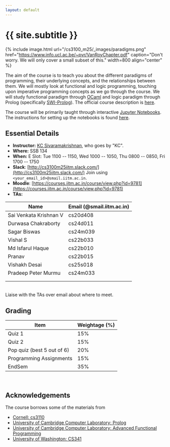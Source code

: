 ```yaml
---
layout: default
---
```


<div class="home">

<h1>{{ site.subtitle }}</h1>

</div>

{% include image.html url="/cs3100_m25/_images/paradigms.png"
   href="https://www.info.ucl.ac.be/~pvr/VanRoyChapter.pdf"
   caption="Don't worry. We will only cover a small subset of this." width=800 align="center" %}

The aim of the course is to teach you about the different paradigms of
programming, their underlying concepts, and the relationships between them. We
will mostly look at functional and logic programming, touching upon imperative
programming concepts as we go through the course. We will study functional
paradigm through [OCaml](https://ocaml.org/) and logic paradigm through Prolog
(specifically [SWI-Prolog](https://www.swi-prolog.org/)). The official course
description is [here](http://www.cse.iitm.ac.in/course_details.php?arg=MTk=).

The course will be primarily taught through interactive [Jupyter
Notebooks](https://jupyter.org/). The instructions for setting up the notebooks
is found [here](https://github.com/kayceesrk/cs3100_m25).

## Essential Details

* **Instructor:** [KC Sivaramakrishnan](http://kcsrk.info), who goes by "KC".
* **Where:** SSB 134
* **When:** E Slot: Tue 1100 -- 1150, Wed 1000 -- 1050, Thu 0800 -- 0850, Fri 1700 -- 1750
* **Slack**: [http://cs3100m25iitm.slack.com/](http://cs3100m25iitm.slack.com/) Join using `<your_email_id>@smail.iitm.ac.in`.
* **Moodle**: [https://courses.iitm.ac.in/course/view.php?id=9781](https://courses.iitm.ac.in/course/view.php?id=9781)
* **TAs:**

| Name | Email (@smail.iitm.ac.in) |
|------|-------|
| Sai Venkata Krishnan V | cs20d408 |
| Durwasa Chakraborty | cs24d011 | 
| Sagar Biswas | cs24m039 | 
| Vishal S | cs22b033 |
| Md Isfarul Haque | cs22b010 |
| Pranav | cs22b015 |
| Vishakh Desai | cs25s018 |
| Pradeep Peter Murmu | cs24m033 |
| | |
| | | 


<br/>
Liaise with the TAs over email about where to meet.

## Grading

| Item          | Weightage (%) |
|---------------|---------------|
| Quiz 1 | 15% |
| Quiz 2 | 15% |
| Pop quiz (best 5 out of 6) | 20% |
| Programming Assignments | 15% |
| EndSem | 35% |

<br/>

## Acknowledgements

The course borrows some of the materials from

* [Cornell: cs3110](http://www.cs.cornell.edu/courses/cs3110/2019sp/)
* [University of Cambridge Computer Laboratory: Prolog](https://www.cl.cam.ac.uk/teaching/1819/Prolog/)
* [University of Cambridge Computer Laboratory: Advanced Functional Programming](https://www.cl.cam.ac.uk/teaching/1718/L28/)
* [University of Washington: CS341](https://courses.cs.washington.edu/courses/cse341/20sp/)
